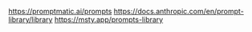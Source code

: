https://promptmatic.ai/prompts
https://docs.anthropic.com/en/prompt-library/library 
https://msty.app/prompts-library 
